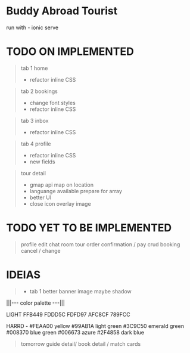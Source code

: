 
# Buddy Abroad Tourist


run with - ionic serve


# TODO ON IMPLEMENTED
> tab 1 home
>    - refactor inline CSS

> tab 2 bookings
>    - change font styles
>    - refactor inline CSS

> tab 3 inbox
>    - refactor inline CSS

> tab 4 profile
>   - refactor inline CSS
>   - new fields

> tour detail
>   - gmap api map on location
>   - languange available prepare for array
>   - better UI
>   - close icon overlay image

# TODO YET TO BE IMPLEMENTED
>profile edit
>chat room
>tour order
>confirmation / pay
>crud booking cancel / change

# IDEIAS
> - tab 1 better banner image maybe shadow


|||--- color palette ---|||

LIGHT
FFB449
FDDD5C
FDFD97
AFC8CF
789FCC

HARRD - 
#FEAA00 yellow
#99AB1A light green
#3C9C50 emerald green
#008370 blue green
#006673 azure
#2F4858 dark blue


> tomorrow guide detail/ book detail / match cards

